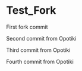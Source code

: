 # Test_Fork

First fork commit

Second commit from Opotiki

Third commit from Opotiki

Fourth commit from Opotiki
